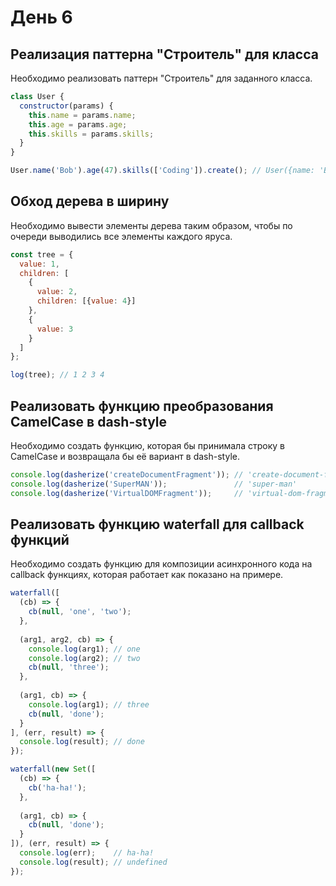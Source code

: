 # День 6

## Реализация паттерна "Строитель" для класса

Необходимо реализовать паттерн "Строитель" для заданного класса.

```js
class User {
  constructor(params) {
    this.name = params.name;
    this.age = params.age;
    this.skills = params.skills;
  }
}

User.name('Bob').age(47).skills(['Coding']).create(); // User({name: 'Bob', age: 47, skills: ['Coding']})
```

## Обход дерева в ширину

Необходимо вывести элементы дерева таким образом, чтобы по очереди выводились все элементы каждого яруса.

```js
const tree = {
  value: 1,
  children: [
    {
      value: 2,
      children: [{value: 4}]
    },
    {
      value: 3
    }
  ]
};

log(tree); // 1 2 3 4
```

## Реализовать функцию преобразования CamelCase в dash-style

Необходимо создать функцию, которая бы принимала строку в CamelCase и возвращала бы её вариант в dash-style.

```js
console.log(dasherize('createDocumentFragment')); // 'create-document-fragment'
console.log(dasherize('SuperMAN'));               // 'super-man'
console.log(dasherize('VirtualDOMFragment'));     // 'virtual-dom-fragment'
```

## Реализовать функцию waterfall для callback функций

Необходимо создать функцию для композиции асинхронного кода на callback функциях, которая работает как показано на примере.

```js
waterfall([
  (cb) => {
    cb(null, 'one', 'two');
  },
  
  (arg1, arg2, cb) => {
    console.log(arg1); // one
    console.log(arg2); // two
    cb(null, 'three');
  },
  
  (arg1, cb) => {
    console.log(arg1); // three
    cb(null, 'done');
  }
], (err, result) => {
  console.log(result); // done
});

waterfall(new Set([
  (cb) => {
    cb('ha-ha!');
  },
  
  (arg1, cb) => {
    cb(null, 'done');
  }
]), (err, result) => {
  console.log(err);    // ha-ha!
  console.log(result); // undefined
});
```